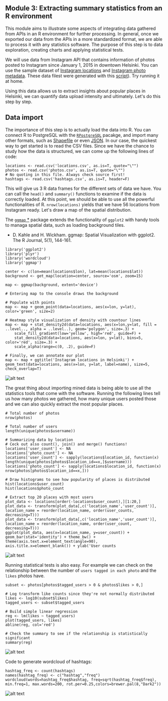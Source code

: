 ## Module 3: Extracting summary statistics from an R environment

This module aims to illustrate some aspects of integrating data gathered from APIs in an R environment for further processing.
In general, once we exported our data from the APIs in a more standardized format, we are able to process it with any statistics software. The purpose of this step is to
data exploration, creating charts and applying statistical tests.

We will use data from Instagram API that contains information of photos posted to Instagram since January 1, 2015 in downtown Helsinki. You can use the sample dataset of
[Instagram locations](../examples/locations.csv) and [Instagram photo metadata](../examples/photos.csv). These data filest were generated with this [script](../examples/insta.py)). Try running it at home.

Using this data allows us to extract insights about popular places in Helsinki, we can quantify data upload intensity and ultimately. Let's do this step by step.

## Data import

The importance of this step is to actually load the data into R. You can connect R to PostgreSQL with the [`RPostgreSQL`](http://www.r-bloggers.com/r-and-postgresql-using-rpostgresql-and-sqldf/) pacakge, and import many other formats, such as [Shapefile](http://www.r-bloggers.com/shapefiles-in-r/)
or even [JSON](http://www.tutorialspoint.com/r/r_json_files.htm). In our case, the quickest way to get started is to read the CSV files.
Since we have the chance to study how the data is structured, we can come up the following lines of code:


```Rscript
locations <- read.csv('locations.csv', as.is=T, quote="\"")
photos <- read.csv('photos.csv', as.is=T, quote="\"")
# No quoting in this file. Always check source first!
hashtags <- read.csv('hashtags.csv', as.is=T, header=F)
```

This will give us 3 R data frames for the different sets of data we have. You can call the `head()` and `summary()` functions to examine if the data is correctly loaded. At this point, we should be able to
use all the powerful functionalities of R. `nrow(locations)` yields that we have 56 locations from Instagram ready. Let's draw a map of the spatial distribution.

The [`ggmap` *](https://journal.r-project.org/archive/2013-1/kahle-wickham.pdf) package extends the functionality of `ggplot2` with handy tools to managa spatial data, such as loading background tiles.

* D. Kahle and H. Wickham. ggmap: Spatial Visualization with ggplot2. The R Journal, 5(1), 144-161.

```Rscript
library('ggplot2')
library('plyr')
library('wordcloud')
library('ggmap')

center <- c(lon=mean(locations$lon), lat=mean(locations$lat))
background <- get_map(location=center, source='osm', zoom=15)

map <- ggmap(background, extent='device') 

# Entering map to the console draws the background

# Populate with points
map <- map + geom_point(data=locations, aes(x=lon, y=lat), color='green', size=2)

# Heatmap style visualization of density with countour lines
map <- map + stat_density2d(data=locations, aes(x=lon,y=lat, fill = ..level.., alpha = ..level..), geom='polygon', size=.3) + 
    scale_fill_gradient(low='yellow', high='red', guide=F) +
    stat_density2d(data=locations, aes(x=lon, y=lat), bins=5, color='red', size=.3) + 
    scale_alpha(range=c(0, .2), guide=F)

# Finally, we can annotate our plot
map <- map + ggtitle('Instagram locations in Helsinki') + geom_text(data=locations, aes(x=lon, y=lat, label=name), size=5, check_overlap=T)
```
![alt text](../examples/images/instagramlocations.png "Map of Instagram locations")

The great thing about importing mined data is being able to use all the statistics tools that come with the software. Running the following lines tell us how many photos we gathered,
how many unique users posted those and we can also quickly extract the most popular places.

```Rscript
# Total number of photos
nrow(photos)

# Total number of users
length(unique(photos$username))

# Summarizing data by location
# Ceck out also count(), join() and merge() functions!
locations['user_count'] <- NA
locations['photo_count'] <- NA
locations['user_count'] <- sapply(locations$location_id, function(x) length(unique(photos[photos$location_id==x,]$username)))
locations['photo_count'] <- sapply(locations$location_id, function(x) nrow(photos[photos$location_id==x,]))

# Draw histograms to see how popularity of places is distributed
hist(locations$user_count)
hist(locations$photo_count

# Extract top 20 places with most users
plot_data <- locations[order(-locations$user_count),][1:20,]
plot_data <- transform(plot_data[,c('location_name','user_count')], location_name = reorder(location_name, order(user_counts, decreasing=T)))
plot_data <- transform(plot_data[,c('location_name','user_count')], location_name = reorder(location_name, order(user_count, decreasing=T)))
ggplot(plot_data, aes(x=location_name, y=user_count)) + geom_bar(stat='identity') + theme_bw() + theme(axis.text.x=element_text(angle=90), axis.title.x=element_blank()) + ylab('User counts
```
![alt text](../examples/images/top_places.png "Top 20 places by user counts in downtown Helsinki")

Running statistical tests is also easy. For example we can check on the relationship between the number of `users tagged in each photo` and the `likes` photos have.

```Rscript
subset <- photos[photos$tagged_users > 0 & photos$likes > 0,]

# Log transform like counts since they're not normally distributed
likes <- log10(subset$likes)
tagged_users <- subset$tagged_users

# Build simple linear regression
reg <- lm(likes ~ tagged_users)
plot(tagged_users, likes)
abline(reg, col='red')

# Check the summary to see if the relationship is statistically significant
summary(reg)
```
![alt text](../examples/images/regression.png "Linear regression model")

Code to generate wordcloud of hashtags:

```Rscript
hashtag_freq <- count(hashtags)
names(hashtag_freq) <- c("hashtag","freq")
wordcloud(words=hashtag_freq$hashtag, freq=sqrt(hashtag_freq$freq), min.freq=1, max.words=200, rot.per=0.25,colors=brewer.pal(8,"Dark2"))
```
![alt text](../examples/images/wordcloud_helsinki.png "Wordcloud of hashtags")
